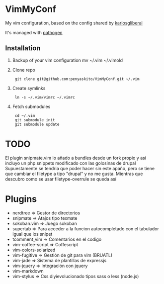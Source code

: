 VimMyConf
=========

My vim configuration, based on the config shared by [karlosgliberal](https://github.com/karlosgliberal/VimMyConf)

It's managed with [pathogen](http://www.vim.org/scripts/script.php?script_id=2332)


Installation
---------

1. Backup of your vim configuration 
        mv ~/.vim ~/.vimold

2. Clone repo

        git clone git@github.com:penyaskito/VimMyConf.git ~/.vim

3. Create symlinks

        ln -s ~/.vim/vimrc ~/.vimrc

4. Fetch submodules

        cd ~/.vim
        git submodule init
        git submodule update

TODO
====

El plugin snipmate.vim lo añado a bundles desde un fork propio y asi incluyo un php.snippets modificado con las golosinas de drupal
Supuestamente se tendria que poder hacer sin este apaño, pero se tiene que cambiar el filetype a tipo "drupal" y no me gusta.
Mientras que descubro como se usar filetype-overrule se queda así

Plugins
=======

* nerdtree => Gestor de directorios  
* snipmate => Atajos tipo texmate
* sokoban.vim => Juego sokoban
* supertab => Para acceder a la funcion autocompletado con el tabulador igual que los snipet
* tcomment_vim => Comentarios en el codigo
* vim-coffee-script => Coffescript
* vim-colors-solarized 
* vim-fugitive => Gestión de git para vim (BRUATL)
* vim-jade => Sistema de plantillas de expressjs
* vim-jquery => Integración con jquery
* vim-markdown 
* vim-stylus => Css diyievolucionado tipos sass o less (node.js)
